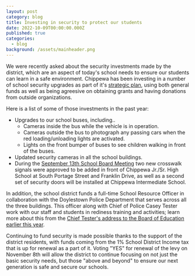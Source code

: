```yaml
---
layout: post
category: blog
title: Investing in security to protect our students
date: 2022-10-09T00:00:00.000Z
published: true
categories:
  - blog
background: /assets/mainheader.png
---
```


We were recently asked about the security investments made by the district, which are an aspect of today's school needs to ensure our students can learn in a safe environment. Chippewa has been investing in a number of school security upgrades as part of it's [strategic plan](/blog/2022/09/27/todd-talks-episode-2-todd-osborn-discusses-the-district-s-strategic-plan.html), using both general funds as well as being agreesive on obtaining grants and having donations from outside organizations.

Here is a list of some of those investments in the past year:

- Upgrades to our school buses, including..
	- Cameras inside the bus while the vehicle is in operation.
    - Cameras outside the bus to photograph any passing cars when the red loading/unloading lights are activated.
	- Lights on the front bumper of buses to see children walking in front of the buses.
- Updated security cameras in all the school buildings.
- During the [September 13th School Board Meeting](https://www.the-daily-record.com/story/news/education/2022/09/13/chippewa-local-school-board-oks-measures-to-increase-security/69491188007/) two new crosswalk signals were approved to be added in front of Chippewa Jr./Sr. High School at South Portage Street and Franklin Drive, as well as a second set of security doors will be installed at Chippewa Intermediate School.

In addition, the school district funds a full-time School Resource Officer in collaboration with the Doylestown Police Department that serves across all the three buildings. This officer along with Chief of Police Casey Tester work with our staff and students in rediness training and activities; learn more about this from the [Chief Tester's address to the Board of Education earlier this year](http://www.chippewa.k12.oh.us/district/chief-tester%E2%80%99s-presentation-school-board-school-safety).

Continuing to fund security is made possible thanks to the support of the district residents, with funds coming from the 1% School District Income tax that is up for renewal as a part of it. Voting "YES" for renewal of the levy on November 8th will allow the district to continue focusing on not just the basic security needs, but those "above and beyond" to ensure our next generation is safe and secure our schools.
